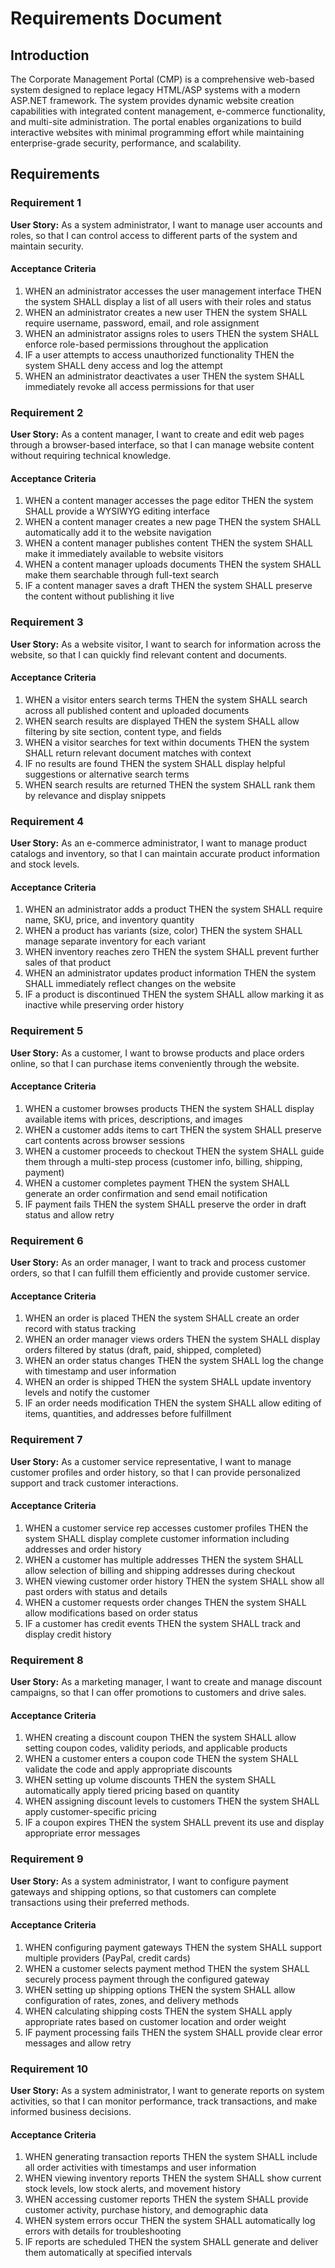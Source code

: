 # Requirements Document

## Introduction

The Corporate Management Portal (CMP) is a comprehensive web-based system designed to replace legacy HTML/ASP systems with a modern ASP.NET framework. The system provides dynamic website creation capabilities with integrated content management, e-commerce functionality, and multi-site administration. The portal enables organizations to build interactive websites with minimal programming effort while maintaining enterprise-grade security, performance, and scalability.

## Requirements

### Requirement 1

**User Story:** As a system administrator, I want to manage user accounts and roles, so that I can control access to different parts of the system and maintain security.

#### Acceptance Criteria

1. WHEN an administrator accesses the user management interface THEN the system SHALL display a list of all users with their roles and status
2. WHEN an administrator creates a new user THEN the system SHALL require username, password, email, and role assignment
3. WHEN an administrator assigns roles to users THEN the system SHALL enforce role-based permissions throughout the application
4. IF a user attempts to access unauthorized functionality THEN the system SHALL deny access and log the attempt
5. WHEN an administrator deactivates a user THEN the system SHALL immediately revoke all access permissions for that user

### Requirement 2

**User Story:** As a content manager, I want to create and edit web pages through a browser-based interface, so that I can manage website content without requiring technical knowledge.

#### Acceptance Criteria

1. WHEN a content manager accesses the page editor THEN the system SHALL provide a WYSIWYG editing interface
2. WHEN a content manager creates a new page THEN the system SHALL automatically add it to the website navigation
3. WHEN a content manager publishes content THEN the system SHALL make it immediately available to website visitors
4. WHEN a content manager uploads documents THEN the system SHALL make them searchable through full-text search
5. IF a content manager saves a draft THEN the system SHALL preserve the content without publishing it live

### Requirement 3

**User Story:** As a website visitor, I want to search for information across the website, so that I can quickly find relevant content and documents.

#### Acceptance Criteria

1. WHEN a visitor enters search terms THEN the system SHALL search across all published content and uploaded documents
2. WHEN search results are displayed THEN the system SHALL allow filtering by site section, content type, and fields
3. WHEN a visitor searches for text within documents THEN the system SHALL return relevant document matches with context
4. IF no results are found THEN the system SHALL display helpful suggestions or alternative search terms
5. WHEN search results are returned THEN the system SHALL rank them by relevance and display snippets

### Requirement 4

**User Story:** As an e-commerce administrator, I want to manage product catalogs and inventory, so that I can maintain accurate product information and stock levels.

#### Acceptance Criteria

1. WHEN an administrator adds a product THEN the system SHALL require name, SKU, price, and inventory quantity
2. WHEN a product has variants (size, color) THEN the system SHALL manage separate inventory for each variant
3. WHEN inventory reaches zero THEN the system SHALL prevent further sales of that product
4. WHEN an administrator updates product information THEN the system SHALL immediately reflect changes on the website
5. IF a product is discontinued THEN the system SHALL allow marking it as inactive while preserving order history

### Requirement 5

**User Story:** As a customer, I want to browse products and place orders online, so that I can purchase items conveniently through the website.

#### Acceptance Criteria

1. WHEN a customer browses products THEN the system SHALL display available items with prices, descriptions, and images
2. WHEN a customer adds items to cart THEN the system SHALL preserve cart contents across browser sessions
3. WHEN a customer proceeds to checkout THEN the system SHALL guide them through a multi-step process (customer info, billing, shipping, payment)
4. WHEN a customer completes payment THEN the system SHALL generate an order confirmation and send email notification
5. IF payment fails THEN the system SHALL preserve the order in draft status and allow retry

### Requirement 6

**User Story:** As an order manager, I want to track and process customer orders, so that I can fulfill them efficiently and provide customer service.

#### Acceptance Criteria

1. WHEN an order is placed THEN the system SHALL create an order record with status tracking
2. WHEN an order manager views orders THEN the system SHALL display orders filtered by status (draft, paid, shipped, completed)
3. WHEN an order status changes THEN the system SHALL log the change with timestamp and user information
4. WHEN an order is shipped THEN the system SHALL update inventory levels and notify the customer
5. IF an order needs modification THEN the system SHALL allow editing of items, quantities, and addresses before fulfillment

### Requirement 7

**User Story:** As a customer service representative, I want to manage customer profiles and order history, so that I can provide personalized support and track customer interactions.

#### Acceptance Criteria

1. WHEN a customer service rep accesses customer profiles THEN the system SHALL display complete customer information including addresses and order history
2. WHEN a customer has multiple addresses THEN the system SHALL allow selection of billing and shipping addresses during checkout
3. WHEN viewing customer order history THEN the system SHALL show all past orders with status and details
4. WHEN a customer requests order changes THEN the system SHALL allow modifications based on order status
5. IF a customer has credit events THEN the system SHALL track and display credit history

### Requirement 8

**User Story:** As a marketing manager, I want to create and manage discount campaigns, so that I can offer promotions to customers and drive sales.

#### Acceptance Criteria

1. WHEN creating a discount coupon THEN the system SHALL allow setting coupon codes, validity periods, and applicable products
2. WHEN a customer enters a coupon code THEN the system SHALL validate the code and apply appropriate discounts
3. WHEN setting up volume discounts THEN the system SHALL automatically apply tiered pricing based on quantity
4. WHEN assigning discount levels to customers THEN the system SHALL apply customer-specific pricing
5. IF a coupon expires THEN the system SHALL prevent its use and display appropriate error messages

### Requirement 9

**User Story:** As a system administrator, I want to configure payment gateways and shipping options, so that customers can complete transactions using their preferred methods.

#### Acceptance Criteria

1. WHEN configuring payment gateways THEN the system SHALL support multiple providers (PayPal, credit cards)
2. WHEN a customer selects payment method THEN the system SHALL securely process payment through the configured gateway
3. WHEN setting up shipping options THEN the system SHALL allow configuration of rates, zones, and delivery methods
4. WHEN calculating shipping costs THEN the system SHALL apply appropriate rates based on customer location and order weight
5. IF payment processing fails THEN the system SHALL provide clear error messages and allow retry

### Requirement 10

**User Story:** As a system administrator, I want to generate reports on system activities, so that I can monitor performance, track transactions, and make informed business decisions.

#### Acceptance Criteria

1. WHEN generating transaction reports THEN the system SHALL include all order activities with timestamps and user information
2. WHEN viewing inventory reports THEN the system SHALL show current stock levels, low stock alerts, and movement history
3. WHEN accessing customer reports THEN the system SHALL provide customer activity, purchase history, and demographic data
4. WHEN system errors occur THEN the system SHALL automatically log errors with details for troubleshooting
5. IF reports are scheduled THEN the system SHALL generate and deliver them automatically at specified intervals